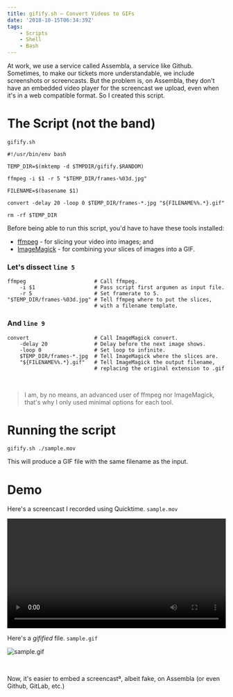 ```yaml
---
title: gifify.sh — Convert Videos to GIFs
date: '2018-10-15T06:34:39Z'
tags:
    - Scripts
    - Shell
    - Bash
---
```


At work, we use a service called Assembla, a service like Github. Sometimes, to make our tickets more understandable, we include screenshots or screencasts. But the problem is, on Assembla, they don't have an embedded video player
for the screencast we upload, even when it's in a web compatible format. So I created this script.

<!--excerpt-->

# The Script (not the band)

`gifify.sh`

```bash{numberLines: true}
#!/usr/bin/env bash

TEMP_DIR=$(mktemp -d $TMPDIR/gifify.$RANDOM)

ffmpeg -i $1 -r 5 "$TEMP_DIR/frames-%03d.jpg"

FILENAME=$(basename $1)

convert -delay 20 -loop 0 $TEMP_DIR/frames-*.jpg "${FILENAME%%.*}.gif"

rm -rf $TEMP_DIR
```

Before being able to run this script, you'd have to have these tools installed:

- [ffmpeg][] - for slicing your video into images; and
- [ImageMagick][] - for combining your slices of images into a GIF.

### Let's dissect `line 5`

```bash{numberLines: true}
ffmpeg                      # Call ffmpeg.
    -i $1                   # Pass script first argumen as input file.
    -r 5                    # Set framerate to 5.
"$TEMP_DIR/frames-%03d.jpg" # Tell ffmpeg where to put the slices,
                            # with a filename template.
```

### And `line 9`

```bash{numberLines: true}
convert                     # Call ImageMagick convert.
    -delay 20               # Delay before the next image shows.
    -loop 0                 # Set loop to infinite.
    $TEMP_DIR/frames-*.jpg  # Tell ImageMagick where the slices are.
    "${FILENAME%%.*}.gif"   # Tell ImageMagick the output filename,
                            # replacing the original extension to .gif
```

<br>

> I am, by no means, an advanced user of ffmpeg nor ImageMagick, that's why I only used minimal options for each tool.

# Running the script

`gifify.sh ./sample.mov`

This will produce a GIF file with the same filename as the input.

# Demo

Here's a screencast I recorded using Quicktime. `sample.mov`

<video width="100%" height="auto" controls>
    <source src="./sample.mov">
    Your browser does not support the video tag.
</video>

<br>

Here's a _gifified_ file. `sample.gif`

![sample.gif][]

<br>

Now, it's easier to embed a screencastª, albeit fake, on Assembla (or even Github, GitLab, etc.)

[imagemagick]: https://www.imagemagick.org
[ffmpeg]: https://www.ffmpeg.org
[sample.gif]: ./sample.gif
[sample.mov]: ./sample.mov

